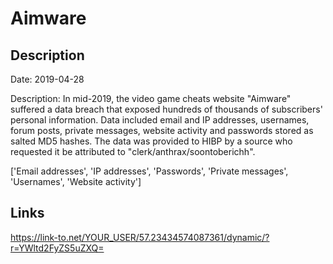 # Aimware

## Description

Date: 2019-04-28

Description:
In mid-2019, the video game cheats website &quot;Aimware&quot; suffered a data breach that exposed hundreds of thousands of subscribers' personal information. Data included email and IP addresses, usernames, forum posts, private messages, website activity and passwords stored as salted MD5 hashes. The data was provided to HIBP by a source who requested it be attributed to &quot;clerk/anthrax/soontoberichh&quot;.


['Email addresses', 'IP addresses', 'Passwords', 'Private messages', 'Usernames', 'Website activity']

## Links

https://link-to.net/YOUR_USER/57.23434574087361/dynamic/?r=YWltd2FyZS5uZXQ=
